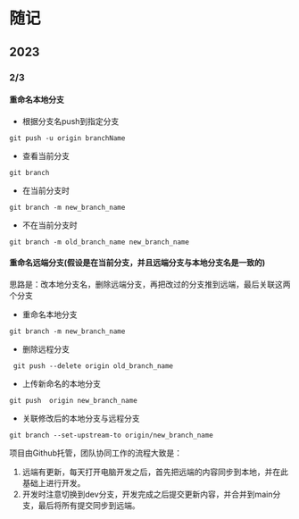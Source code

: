 # 随记

## 2023
### 2/3

#### 重命名本地分支  
+ 根据分支名push到指定分支  
```  
git push -u origin branchName
```

+ 查看当前分支  
```  
git branch  
```  

+ 在当前分支时  

```
git branch -m new_branch_name
```  

+ 不在当前分支时  
```
git branch -m old_branch_name new_branch_name
```
#### 重命名远端分支(假设是在当前分支，并且远端分支与本地分支名是一致的)  
思路是：改本地分支名，删除远端分支，再把改过的分支推到远端，最后关联这两个分支
+ 重命名本地分支  
```  
git branch -m new_branch_name  
``` 
+ 删除远程分支  
```   
 git push --delete origin old_branch_name  
``` 
+ 上传新命名的本地分支  
``` 
git push  origin new_branch_name  
``` 
+ 关联修改后的本地分支与远程分支  
```   
git branch --set-upstream-to origin/new_branch_name  
``` 

项目由Github托管，团队协同工作的流程大致是：  
1. 远端有更新，每天打开电脑开发之后，首先把远端的内容同步到本地，并在此基础上进行开发。
2. 开发时注意切换到dev分支，开发完成之后提交更新内容，并合并到main分支，最后将所有提交同步到远端。